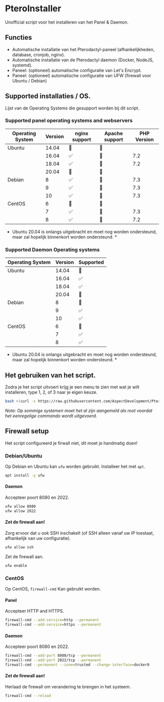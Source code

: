 # PteroInstaller
Unofficial script voor het installeren van het Panel & Daemon.

## Functies

- Automatische installatie van het Pterodactyl-paneel (afhankelijkheden, database, cronjob, nginx).
- Automatische installatie van de Pterodactyl daemon (Docker, NodeJS, systemd).
- Paneel: (optioneel) automatische configuratie van Let's Encrypt.
- Paneel: (optioneel) automatische configuratie van UFW (firewall voor Ubuntu / Debian)

## Supported installaties / OS.

Lijst van de Operating Systems die gesupport worden bij dit script.

### Supported panel operating systems and webservers

| Operating System  | Version | nginx support        | Apache support | PHP Version |
| ----------------- | ------- | -------------------- | -------------- | ----------- |
| Ubuntu            | 14.04   | :red_circle:         | :red_circle:   |             |
|                   | 16.04   | :white_check_mark:   | :red_circle:   | 7.2         |
|                   | 18.04   | :white_check_mark:   | :red_circle:   | 7.2         |
|                   | 20.04   | :red_circle:         | :red_circle:   |             |
| Debian            | 8       | :white_check_mark:   | :red_circle:   | 7.3         |
|                   | 9       | :white_check_mark:   | :red_circle:   | 7.3         |
|                   | 10      | :white_check_mark:   | :red_circle:   | 7.3         |
| CentOS            | 6       | :red_circle:         | :red_circle:   |             |
|                   | 7       | :white_check_mark:   | :red_circle:   | 7.3         |
|                   | 8       | :white_check_mark:   | :red_circle:   | 7.2         |

* Ubuntu 20.04 is onlangs uitgebracht en moet nog worden ondersteund, maar zal hopelijk binnenkort worden ondersteund. *

### Supported Daemon Operating systems

| Operating System  | Version | Supported            |
| ----------------- | ------- | -------------------- |
| Ubuntu            | 14.04   | :red_circle:         |
|                   | 16.04   | :white_check_mark:   |
|                   | 18.04   | :white_check_mark:   |
|                   | 20.04   | :red_circle:         |
| Debian            | 8       | :red_circle:         |
|                   | 9       | :white_check_mark:   |
|                   | 10      | :white_check_mark:   |
| CentOS            | 6       | :red_circle:         |
|                   | 7       | :white_check_mark:   |
|                   | 8       | :white_check_mark:   |

* Ubuntu 20.04 is onlangs uitgebracht en moet nog worden ondersteund, maar zal hopelijk binnenkort worden ondersteund. *

## Het gebruiken van het script.
Zodra je het script uitvoert krijg je een menu te zien met wat je wilt installeren, type 1, 2, of 3 naar je eigen keuze.

```bash
bash <(curl -s https://raw.githubusercontent.com/AspectDevelopment/PteroInstaller/master/Pterodactylscript.sh)
```

*Note: Op sommige systemen moet het al zijn aangemeld als root voordat het eenregelige commando wordt uitgevoerd.*

## Firewall setup

Het script configureerd je firwall niet, dit moet je handmatig doen!

### Debian/Ubuntu

Op Debian en Ubuntu kan `ufw` worden gebruikt. Installeer het met `apt`.

```bash
apt install -y ufw
```
#### Daemon

Accepteer poort 8080 en 2022.

```bash
ufw allow 8080
ufw allow 2022
```

#### Zet de firewall aan!

Zorg ervoor dat u ook SSH inschakelt (of SSH alleen vanaf uw IP toestaat, afhankelijk van uw configuratie).

```bash
ufw allow ssh
```

Zet de firewall aan.

```bash
ufw enable
```

### CentOS

Op CentOS, `firewall-cmd` Kan gebruikt worden.

#### Panel

Accepteer HTTP and HTTPS.

```bash
firewall-cmd --add-service=http --permanent
firewall-cmd --add-service=https --permanent
```

#### Daemon

Accepteer poort 8080 en 2022.

```bash
firewall-cmd --add-port 8080/tcp --permanent
firewall-cmd --add-port 2022/tcp --permanent
firewall-cmd --permanent --zone=trusted --change-interface=docker0
```

#### Zet de firewall aan!

Herlaad de firewall om verandering te brengen in het systeem.

```bash
firewall-cmd --reload
```
